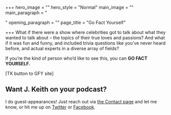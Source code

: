 +++
hero_image = ""
hero_style = "Normal"
main_image = ""
main_paragraph = "<p></p>"
opening_paragraph = ""
page_title = "Go Fact Yourself"

+++
What if there were a show where celebrities got to talk about what they wanted to talk about – the topics of their true loves and passions? And what if it was fun and funny, and included trivia questions like you’ve never heard before, and actual experts in a diverse array of fields?

If you’re the kind of person who’d like to see this, you can **GO FACT YOURSELF.**

\[TK button to GFY site\]

## Want J. Keith on your podcast? 

I do guest-appearances! Just reach out via [the Contact page](/contact "Contact Page") and let me know, or hit me up on [Twitter](http://twitter.com/@j_keith "J. Keith on Twitter") or [Facebook](http://www.facebook.com/jkeithdotnet "J. Keith on Facebook"). 